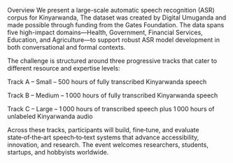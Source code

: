 Overview
We present a large-scale automatic speech recognition (ASR) corpus for Kinyarwanda, The dataset was created by Digital Umuganda and made possible through funding from the Gates Foundation. The data spans five high-impact domains—Health, Government, Financial Services, Education, and Agriculture—to support robust ASR model development in both conversational and formal contexts.

The challenge is structured around three progressive tracks that cater to different resource and expertise levels:

Track A – Small – 500 hours of fully transcribed Kinyarwanda speech

Track B – Medium – 1 000 hours of fully transcribed Kinyarwanda speech

Track C – Large – 1 000 hours of transcribed speech plus 1 000 hours of unlabeled Kinyarwanda audio

Across these tracks, participants will build, fine‑tune, and evaluate state‑of‑the‑art speech‑to‑text systems that advance accessibility, innovation, and research. The event welcomes researchers, students, startups, and hobbyists worldwide.
